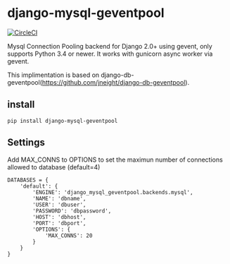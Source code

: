 # django-mysql-geventpool

[![CircleCI](https://circleci.com/gh/shunsukeaihara/django-mysql-geventpool/tree/master.svg?style=svg)](https://circleci.com/gh/shunsukeaihara/django-mysql-geventpool/tree/master)

Mysql Connection Pooling backend for Django 2.0+ using gevent, only supports Python 3.4 or newer.
It works with gunicorn async worker via gevent.

This implimentation is based on django-db-geventpool(https://github.com/jneight/django-db-geventpool).

## install

```
pip install django-mysql-geventpool
```

## Settings


Add MAX_CONNS to OPTIONS to set the maximun number of connections allowed to database (default=4)

```
DATABASES = {
    'default': {
        'ENGINE': 'django_mysql_geventpool.backends.mysql',
        'NAME': 'dbname',
        'USER': 'dbuser',
        'PASSWORD': 'dbpassword',
        'HOST': 'dbhost',
        'PORT': 'dbport',
        'OPTIONS': {
            'MAX_CONNS': 20
        }
    }
}
```